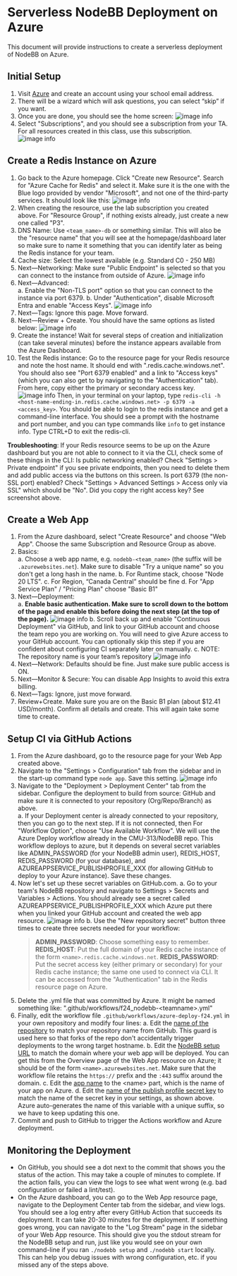 # Serverless NodeBB Deployment on Azure

This document will provide instructions to create a serverless deployment of NodeBB on Azure.

## Initial Setup

1. Visit [Azure](https://azure.com) and create an account using your school email address.
2. There will be a wizard which will ask questions, you can select “skip” if you want.
3. Once you are done, you should see the home screen:
   ![image info](images/azure_homepage.png)
4. Select "Subscriptions", and you should see a subscription from your TA. For all resources created in this class, use this subscription.
   ![image info](images/subscriptions_page.png)

## Create a Redis Instance on Azure

1. Go back to the Azure homepage. Click "Create new Resource". Search for "Azure Cache for Redis" and select it. Make sure it is the one with the Blue logo provided by vendor "Microsoft", and not one of the third-party services. It should look like this: ![image info](images/redis_cache.png)
2. When creating the resource, use the lab subscription you created above. For "Resource Group", if nothing exists already, just create a new one called "P3".
3. DNS Name: Use `<team_name>-db` or something similar. This will also be the "resource name" that you will see at the homepage/dashboard later so make sure to name it something that you can identify later as being the Redis instance for your team.
4. Cache size: Select the lowest available (e.g. Standard C0 - 250 MB)
5. Next—Networking: Make sure "Public Endpoint" is selected so that you can connect to the instance from outside of Azure.
   ![image info](images/new_redis_cache.png)
6. Next—Advanced:  
   a. Enable the "Non-TLS port" option so that you can connect to the instance via port 6379.
   b. Under "Authentication", disable Microsoft Entra and enable "Access Keys". ![image info](images/advanced_cache.png)
7. Next—Tags: Ignore this page. Move forward.
8. Next—Review + Create. You should have the same options as listed below: ![image info](images/final_cache.png)
9. Create the instance! Wait for several steps of creation and initialization (can take several minutes) before the instance appears available from the Azure Dashboard.
10. Test the Redis instance: Go to the resource page for your Redis resource and note the host name. It should end with ".redis.cache.windows.net". You should also see "Port 6379 enabled" and a link to "Access keys" (which you can also get to by navigating to the "Authentication" tab). From here, copy either the primary or secondary access key. ![image info](images/redis_keys.png) Then, in your terminal on your laptop, type `redis-cli -h <host-name-ending-in.redis.cache.windows.net> -p 6379 -a <access_key>`. You should be able to login to the redis instance and get a command-line interface. You should see a prompt with the hostname and port number, and you can type commands like `info` to get instance info. Type CTRL+D to exit the redis-cli.

**Troubleshooting**: If your Redis resource seems to be up on the Azure dashboard but you are not able to connect to it via the CLI, check some of these things in the CLI:
Is public networking enabled? Check "Settings > Private endpoint" if you see private endpoints, then you need to delete them and add public access via the buttons on this screen.
Is port 6379 (the non-SSL port) enabled? Check "Settings > Advanced Settings > Access only via SSL" which should be "No".
Did you copy the right access key? See screenshot above.

## Create a Web App

1. From the Azure dashboard, select "Create Resource" and choose "Web App". Choose the same Subscription and Resource Group as above.
2. Basics:  
   a. Choose a web app name, e.g. `nodebb-<team_name>` (the suffix will be `.azurewebsites.net`). Make sure to disable "Try a unique name" so you don't get a long hash in the name.
   b. For Runtime stack, choose "Node 20 LTS".
   c. For Region, “Canada Central” should be fine
   d. For "App Service Plan" / "Pricing Plan" choose "Basic B1"
3. Next—Deployment:  
   a. **Enable basic authentication. Make sure to scroll down to the bottom of the page and enable this before doing the next step (at the top of the page).**
   ![image info](images/basic_authentication.png)
   b. Scroll back up and enable "Continuous Deployment" via GitHub, and link to your GitHub account and choose the team repo you are working on. You will need to give Azure access to your GitHub account. You can optionally skip this step if you are confident about configuring CI separately later on manually.
   c. NOTE: The repository name is your team’s repository
   ![image info](images/github_settings.png)
4. Next—Network: Defaults should be fine. Just make sure public access is ON.
5. Next—Monitor & Secure: You can disable App Insights to avoid this extra billing.
6. Next—Tags: Ignore, just move forward.
7. Review+Create. Make sure you are on the Basic B1 plan (about $12.41 USD/month). Confirm all details and create. This will again take some time to create.

## Setup CI via GitHub Actions

1. From the Azure dashboard, go to the resource page for your Web App created above.
2. Navigate to the "Settings > Configuration" tab from the sidebar and in the start-up command type `node app`. Save this setting. ![image info](images/node_app.png)
3. Navigate to the "Deployment > Deployment Center" tab from the sidebar. Configure the deployment to build from source: GitHub and make sure it is connected to your repository (Org/Repo/Branch) as above.  
   a. If your Deployment center is already connected to your repository, then you can go to the next step. If it is not connected, then For "Workflow Option", choose "Use Available Workflow". We will use the Azure Deploy workflow already in the CMU-313/NodeBB repo. This workflow deploys to azure, but it depends on several secret variables like ADMIN_PASSWORD (for your NodeBB admin user), REDIS_HOST, REDIS_PASSWORD (for your database), and AZUREAPPSERVICE_PUBLISHPROFILE_XXX (for allowing GitHub to deploy to your Azure instance). Save these changes.
4. Now let's set up these secret variables on GitHub.com.
   a. Go to your team's NodeBB repository and navigate to Settings > Secrets and Variables > Actions. You should already see a secret called AZUREAPPSERVICE_PUBLISHPROFILE_XXX which Azure put there when you linked your GitHub account and created the web app resource. ![image info](images/actions_secrets.png)
   b. Use the "New repository secret" button three times to create three secrets needed for your workflow:
   > **ADMIN_PASSWORD**: Choose something easy to remember.
   > **REDIS_HOST**: Put the full domain of your Redis cache instance of the form `<name>.redis.cache.windows.net`.
   > **REDIS_PASSWORD**: Put the secret access key (either primary or secondary) for your Redis cache instance; the same one used to connect via CLI. It can be accessed from the "Authentication" tab in the Redis resource page on Azure.
5. Delete the .yml file that was committed by Azure. It might be named something like: ".github/workflows/f24_nodebb-<teamname\>.yml"
6. Finally, edit the workflow file `.github/workflows/azure-deploy-f24.yml` in your own repository and modify four lines:
   a. Edit the [name of the repository](https://github.com/CMU-313/NodeBB/blob/e7cfda55ca93beae87c8cce4407ca6c84c8cd739/.github/workflows/azure-deploy-f24.yml#L22) to match your repository name from GitHub. This guard is used here so that forks of the repo don't accidentally trigger deployments to the wrong target hostname.
   b. Edit the [NodeBB setup URL](https://github.com/CMU-313/NodeBB/blob/e7cfda55ca93beae87c8cce4407ca6c84c8cd739/.github/workflows/azure-deploy-f24.yml#L37) to match the domain where your web app will be deployed. You can get this from the Overview page of the Web App resource on Azure; it should be of the form `<name>.azurewebsites.net`. Make sure that the workflow file retains the `https://` prefix and the `:443` suffix around the domain.
   c. Edit the [app name](https://github.com/CMU-313/NodeBB/blob/e7cfda55ca93beae87c8cce4407ca6c84c8cd739/.github/workflows/azure-deploy-f24.yml#L51) to the <name\> part, which is the name of your app on Azure.
   d. Edit the [name of the publish profile secret key](https://github.com/CMU-313/NodeBB/blob/e7cfda55ca93beae87c8cce4407ca6c84c8cd739/.github/workflows/azure-deploy-f24.yml#L53C40-L53C70) to match the name of the secret key in your settings, as shown above. Azure auto-generates the name of this variable with a unique suffix, so we have to keep updating this one.
7. Commit and push to GitHub to trigger the Actions workflow and Azure deployment.

## Monitoring the Deployment

- On GitHub, you should see a dot next to the commit that shows you the status of the action. This may take a couple of minutes to complete. If the action fails, you can view the logs to see what went wrong (e.g. bad configuration or failed a lint/test).
- On the Azure dashboard, you can go to the Web App resource page, navigate to the Deployment Center tab from the sidebar, and view logs. You should see a log entry after every GitHub Action that succeeds its deployment. It can take 20-30 minutes for the deployment. If something goes wrong, you can navigate to the "Log Stream" page in the sidebar of your Web App resource. This should give you the stdout stream for the NodeBB setup and run, just like you would see on your own command-line if you ran `./nodebb setup` and `./nodebb start` locally. This can help you debug issues with wrong configuration, etc. if you missed any of the steps above.
